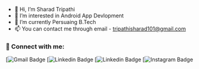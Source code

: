 - 👋 Hi, I’m Sharad Tripathi
- 👀 I’m interested in Android App Devlopment
- 🌱 I’m currently Persuaing B.Tech 
- 📫 You can contact me through email - tripathisharad101@gmail.com

### 🔗 Connect with me:
<!-- style=flat-square& -->
[![Gmail Badge]()
[![Linkedin Badge]()
[![Linkedin Badge](https://www.linkedin.com/in/sharad-tripathi-bb1b991ba)
[![Instagram Badge](https://www.instagram.com/_tripathi_sharad/)





<!---
tripathisharad/tripathisharad is a ✨ special ✨ repository because its `README.md` (this file) appears on your GitHub profile.
You can click the Preview link to take a look at your changes.
--->
